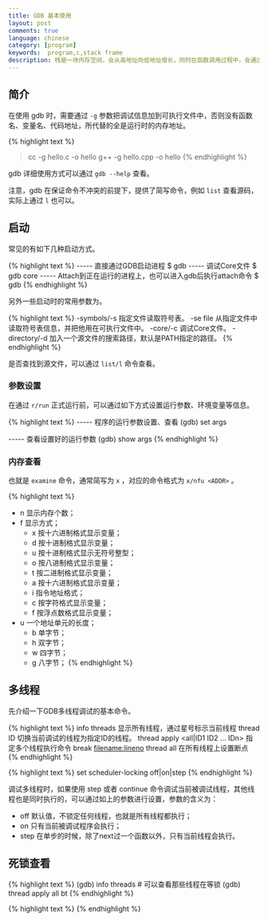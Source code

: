 ```yaml
---
title: GDB 基本使用
layout: post
comments: true
language: chinese
category: [program]
keywords:  program,c,stack frame
description: 栈是一块内存空间，会从高地址向低地址增长，同时在函数调用过程中，会通过栈寄存器来维护栈帧相关的内容。函数运行时，栈帧 (Stack Frame) 非常重要，包含了函数的局部变量以及函数调用之间的传参。
---
```



<!-- more -->

## 简介

在使用 gdb 时，需要通过 `-g` 参数把调试信息加到可执行文件中，否则没有函数名、变量名、代码地址，所代替的全是运行时的内存地址。

{% highlight text %}
> cc -g hello.c -o hello
> g++ -g hello.cpp -o hello
{% endhighlight %}

gdb 详细使用方式可以通过 `gdb --help` 查看。

注意，gdb 在保证命令不冲突的前提下，提供了简写命令，例如 `list` 查看源码，实际上通过 `l` 也可以。

## 启动

常见的有如下几种启动方式。

{% highlight text %}
----- 直接通过GDB启动进程
$ gdb <program>
----- 调试Core文件
$ gdb <program> core
----- Attach到正在运行的进程上，也可以进入gdb后执行attach命令
$ gdb <program> <PID>
{% endhighlight %}

另外一些启动时的常用参数为。

{% highlight text %}
-symbols/-s <file>
   指定文件读取符号表。
-se file
   从指定文件中读取符号表信息，并把他用在可执行文件中。
-core/-c <file>
   调试Core文件。
-directory/-d <directory>
   加入一个源文件的搜索路径，默认是PATH指定的路径。
{% endhighlight %}

是否查找到源文件，可以通过 `list/l` 命令查看。

### 参数设置

在通过 `r/run` 正式运行前，可以通过如下方式设置运行参数、环境变量等信息。

{% highlight text %}
----- 程序的运行参数设置、查看
(gdb) set args <arguments>

----- 查看设置好的运行参数
(gdb) show args
{% endhighlight %}

<!--
### 运行环境

path <dir> 可设定程序的运行路径。
show paths 查看程序的运行路径。
set environment varname [=value] 设置环境变量。如：set env USER=hchen
show environment [varname] 查看环境变量。

3、工作目录。
cd <dir> 相当于shell的cd命令。
pwd 显示当前的所在目录。
-->


### 内存查看

也就是 `examine` 命令，通常简写为 `x` ，对应的命令格式为 `x/nfu <ADDR>` 。

{% highlight text %}
* n 显示内存个数；
* f 显示方式；
  - x 按十六进制格式显示变量；
  - d 按十进制格式显示变量；
  - u 按十进制格式显示无符号整型；
  - o 按八进制格式显示变量；
  - t 按二进制格式显示变量；
  - a 按十六进制格式显示变量；
  - i 指令地址格式；
  - c 按字符格式显示变量；
  - f 按浮点数格式显示变量；
* u 一个地址单元的长度；
  - b 单字节；
  - h 双字节；
  - w 四字节；
  - g 八字节；
{% endhighlight %}

## 多线程

先介绍一下GDB多线程调试的基本命令。

{% highlight text %}
info threads                                 显示所有线程，通过星号标示当前线程
thread ID                                    切换当前调试的线程为指定ID的线程。
thread apply <all|ID1 ID2 ... IDn> <command> 指定多个线程执行命令
break <filename:lineno> thread all           在所有线程上设置断点
{% endhighlight %}


{% highlight text %}
set scheduler-locking off|on|step
{% endhighlight %}

调试多线程时，如果使用 step 或者 continue 命令调试当前被调试线程，其他线程也是同时执行的，可以通过如上的参数进行设置，参数的含义为：

* off 默认值，不锁定任何线程，也就是所有线程都执行；
* on 只有当前被调试程序会执行；
* step 在单步的时候，除了next过一个函数以外，只有当前线程会执行。

## 死锁查看

{% highlight text %}
(gdb) info threads                # 可以查看那些线程在等锁
(gdb) thread apply all bt
{% endhighlight %}












<!--
注意，大部分的函数，例如 `backtrace()` `printf()` `malloc()` 并不是信号安全的，会有概率导致死锁。

所以，一般在实践时，对一些异常场景打印栈，简单来说，就是 `So it is a calculated risk we are taking.` 。

https://software.intel.com/en-us/articles/how-memory-is-accessed


4、程序的输入输出。
info terminal 显示你程序用到的终端的模式。
使用重定向控制程序输出。如：run > outfile
tty命令可以指写输入输出的终端设备。如：tty /dev/ttyb

具体来说就是

例如一个程序名为prog 参数为 -l a -C abc
则，运行gcc/g++ -g  prog.c/cpp -o prog
就可以用gdb调试程序prog
#gdb prog
进入gdb调试界面
输入参数命令set args 后面加上程序所要用的参数，注意，不再带有程序名，直接加参数，如：
set args -l a -C abc
回车后输入
r
即可开始运

Coredump 是进程运行时在突然崩溃的那一刻的一个内存快照，包括了内存、寄存器状态、运行堆栈等信息。

在 Linux 中，可以使用 gdb、elfdump、objdump 等工具查看。

(gdb) backtrace      # bt   查看当前调用栈
(gdb) frame 1        # f 1  切换到Frame #1
(gdb) disassemble    # 该函数的反汇编
(gdb) info frame     # Frame信息
(gdb) info register  # 寄存器信息
(gdb) info args      # 入参信息
(gdb) info locals    # 本地参数信息
(gdb) info variables # 所有的全局变量

所有的Core场景
http://www.voidcn.com/article/p-cjgkidhy-xp.html

(gdb) info threads 运行的线程信息
(gdb) thread apply all bt 所有线程的栈信息


## GDB VS. Variadic

简单来说，`va_list` 是 `char *` 的同义，而 `va_start`、`va_end`、`va_arg` 是宏定义，如下是常见示例：

va_list args; /* 定义 char * 类型的变量 */

 are the macros needed.
The very first step is to create a pointer to point to the first element of the variable argument list. (va_list myListPointer;)
use va_start(myListPointer, numargs) to actually make myListPointer point to the first variable. (You need to at least step past this line in order to start inspecting memory).
The rest involves looping through and printing/calculating the values.

函数调用传递

void log_snprintf(const char *fmt, va_list ap){
	va_list args;

	va_copy(args, ap);
	vsnprintf(buffer, 10, fmt, args);
}

注意，对于 AMD64 采用另外的实现方式，其中 `va_list` 是一个大小为 1 的数组，其中的成员列表如下：

.gp_offset 第一个参数距离reg_save_area的字节数
.fp_offset
.overflow_arg_area
.reg_save_area 第一个参数的地址

那么，如果已知第一参数是 `int` 类型，那么可以通过如下方式打印其对应的值。

(gdb) p *(int *)(((char *)arglist[0].reg_save_area)+arglist[0].gp_offset)

p (((char *)arglist[0].reg_save_area)+arglist[0].gp_offset)
https://moythreads.com/wordpress/2008/05/25/a-tale-of-two-bugs/
https://sourceware.org/ml/gdb/2010-07/msg00075.html
https://www.anintegratedworld.com/how-to-view-va_list-variables-via-gdb/




### Peephole Optimization

这个是针对汇编代码的优化方式，会利用目标 CPU 的指令集特性，所进行的局部优化。

https://blog.csdn.net/liumf2005/article/details/8858102
http://blog.yajun.info/?p=7394
https://www.kancloud.cn/itfanr/i-100-gdb-tips/81888
https://www.cs.swarthmore.edu/~newhall/unixhelp/gdb_pthreads.php
https://sourceware.org/gdb/onlinedocs/gdb/Threads.html
https://ftp.gnu.org/old-gnu/Manuals/gdb/html_node/gdb_24.html
http://crossbridge.io/docs/gdb_nonstop.html
https://access.redhat.com/documentation/en-us/red_hat_enterprise_linux/6/html/developer_guide/gdbthreads




https://github.com/rouming/dla
http://cwndmiao.github.io/programming%20tools/2013/11/26/Dwarf/
https://blog.csdn.net/tenfyguo/article/details/6623967
https://blog.csdn.net/luoyuyou/article/details/73498640


(gdb) bt
#0  0x00000000004004dc in foo ()
#1  0x00000000004004f8 in handler ()
#2  <signal handler called>
#3  0x000000000040050d in main ()
(gdb) info frame 1
Stack frame at 0x7f92f50c1fc0:
 rip = 0x44442f; saved rip 0x7f92f5fbb100
 called by frame at 0x7f92f50c2cc0, caller of frame at 0x7f92f50c1fa0
 Arglist at 0x7f92f50c1f98, args:
 Locals at 0x7f92f50c1f98, Previous frame's sp is 0x7f92f50c1fc0
 Saved registers:
  rbx at 0x7f92f50c1fa0, rbp at 0x7f92f50c1fa8, r12 at 0x7f92f50c1fb0, rip at 0x7f92f50c1fb8

也就是说在该栈中，参数 `arglist` 位于 `0x7f92f50c1f98` 处，因为是 64bit 机器，那么向下查看入参 `0x7f92f50c1f90`


在POSIX标准中定义了三种线程同步机制: Mutexes(互斥量), Condition Variables(条件变量)和POSIX Semaphores(信号量)。NPTL基本上实现了POSIX，而glibc又使用NPTL作为自己的线程库。因此glibc中包含了这三种同步机制的实现(当然还包括其他的同步机制，如APUE里提到的读写锁)。


线程的类型可以在 `pthread.h` 中设置，最常见的有如下的几种。

enum lock_type {
	PTHREAD_MUTEX_TIMED_NP,      // 当一个线程加锁后，其余请求锁的线程形成等待队列，在解锁后按优先级获得锁。
	PTHREAD_MUTEX_ADAPTIVE_NP       // 动作最简单的锁类型，解锁后所有线程重新竞争。
	PTHREAD_MUTEX_RECURSIVE_NP      // 允许同一线程对同一锁成功获得多次。当然也要解锁多次。其余线程在解锁时重新竞争。
	PTHREAD_MUTEX_ERRORCHECK_NP     // 若同一线程请求同一锁，返回EDEADLK，否则与PTHREAD_MUTEX_TIMED_NP动作相同。 此处特别注意linux和windows下的errno.h中的EDEADLK对应的宏的值有差别：linux下为35，windows下36
} type;

pthread_mutexattr_t attr;
pthread_mutexattr_init(&attr); // 初始化attr为默认属性
pthread_mutexattr_settype(&attr, PTHREAD_MUTEX_TIMED_NP);

https://blog.csdn.net/jasmineal/article/details/8807635

#include <sys/time.h>
#include <linux/futex.h>

int futex(int *uaddr, int op, int val, const struct timespec *timeout, int *uaddr2, int val3);

其中比较关键的参数是前三个。

* uaddr 用户态下共享内存的地址，保存了一个对齐的整型计数器。
* op 表示操作类型，总共有 5 种，常用的有 A) FUTEX_WAIT 原子检查uaddr中计数器的值是否为val，是则让进程休眠，直到 FUTEX_WAKE或超时；B) FUTEX_WAKE 最多唤醒val个等待在uaddr上进程。

注意，不要使用 futex 系统调用来实现进程同步，futex 的同步机制和 futex 系统调用是有区别的，futex 的同步机制还包括了用户态下的操作。

pthread_mutex_lock()   nptl/pthread_mutex_lock.c
 |-__pthread_mutex_lock()
   |-LLL_MUTEX_LOCK()    最主要的实现函数，也就是lll_lock()的宏定义
     |-__lll_lock()
       |-atomic_compare_and_exchange_bool_acq()	尝试从0变为1，成功返回0，否则返回>0
	   |-__lll_lock_wait() 返回的是非0，会调用futex并将值设置为2

对于 x86_64 来说，其实现在 `x86_64/lowlevellock.S` 中实现，对于第一个没有获得锁的线程进入 `while` 循环，并将 futex 赋值成为 2，然后等待 lock 被释放后成为 0 。

这第一个waiter被唤醒，atomic_exchange_acq则会赋予futex继续是2，但是返回0跳出获取到lock。

pthread_mutex_unlock()
 |-__pthread_mutex_unlock()
   |-__pthread_mutex_unlock_usercnt()
     |-lll_unlock()   // 将futex值赋为0，并对oldval比较，如果是2，说明有waiter，则futex_wake，1则不需要
	   |-lll_futex_wake()

DWARF 是一种调试信息的保存格式，独立于体系结构和操作系统，使用 gcc 时可以简单的添加上 `-g` 选项即可，此时会增加多个 `.debug.XXX` 的段，这里记录的就是 ELF 文件的调试信息。

各个字段的具体用途可以查看 http://dwarfstd.org/doc/DWARF4.pdf

/proc/[pid]/syscall

当前进程正在执行的系统调用。

$ cat /proc/2406/syscall
202 0xab3730 0x0 0x0 0x0 0x0 0x0 0x7ffff7f6ec68 0x455bb3

其中第一个参数代表了系统调用号，上面的 `202` 表示 `sys_futex`，后面为 6 个系统调用的参数值，最后两个值依次是堆栈指针和指令计数器的值。

如果当前进程虽然阻塞，但阻塞函数并不是系统调用，则系统调用号的值为 `-1`，后面只有堆栈指针和指令计数器的值。

如果进程没有阻塞，则这个文件只有一个 running 的字符串。


实际上最终调用的函数在 `sysdeps/unix/sysv/linux/x86_64/lowlevellock.S` 中实现。

## 死锁

可以通过 `pstack <PID>` 查看对应的栈信息，一般栈的最后为 `__lll_lock_wait()` 函数。


(gdb) info thread    # 查看栈信息
  Id   Target Id         Frame
  3    Thread 0x7fbb21e56700 (LWP 46832) "thread" __lll_lock_wait () at lowlevellock.S:135
  2    Thread 0x7fbb21655700 (LWP 46833) "thread" __lll_lock_wait () at lowlevellock.S:135
* 1    Thread 0x7fbb2264b740 (LWP 46831) "thread" 0x00007fbb2222cf47 in pthread_join() at pthread_join.c:90

(gdb) thread 2       # 切换到怀疑发生死锁的线程
(gdb) bt             # 查看调用栈信息
#0  __lll_lock_wait () at ../nptl/sysdeps/unix/sysv/linux/x86_64/lowlevellock.S:135
#1  0x00007fbb2222ddcb in _L_lock_883 () from /lib64/libpthread.so.0
#2  0x00007fbb2222dc98 in __GI___pthread_mutex_lock (mutex=0x7ffed182d540) at ../nptl/pthread_mutex_lock.c:78
#3  0x00000000004007e2 in thread2 (arg=0x7ffed182d540) at thread.c:32
#4  0x00007fbb2222bdd5 in start_thread (arg=0x7fbb21655700) at pthread_create.c:307
#5  0x00007fbb21f54ead in clone () at ../sysdeps/unix/sysv/linux/x86_64/clone.S:111

(gdb) p *(pthread_mutex_t *)0x7ffed182d540  # 查看等待的线程，本线程为46833而在等待46832所持有的锁
$6 = {__data = {__lock = 2, __count = 0, __owner = 46832, ...}

(gdb) frame 3        # 也可以切换到对应的帧以方便查看两个锁
(gdb) print d->mutex1
(gdb) print d->mutex2

可见 `d->mutex1` 当前被 PID 为 `46832` 线程所持有，而 `d->mutex2` 被 PID 为 `46833` 的线程，也就是当前线程所持有。

ps -o ruser,pid,ppid,lwp,psr,%cpu,%mem,vsz,rss,lstart,etime,comm Hp 46831


https://blog.csdn.net/lixungogogo/article/details/52156547

1. 上下文切换

如果对应的进程没有发生过切换，那么就可能意味着发生了死锁。

$ grep switches /proc/<pid>/status
voluntary_ctxt_switches:	168599
nonvoluntary_ctxt_switches:	21

grep switches /proc/78000/status

2. 确认系统API

其中 `sys_futex` 的系统调用号为 202 ，可以查看进程是否阻塞到该 API 。

# sudo cat /proc/*/task/*/syscall | grep '^202'
202 0x7fffc8b336dc 0x89 0x1 0x7fffc8b33658 ...
                        ^^^ pthread_cond_wait
202 0x7fff60dd3c80 0x80 0x0 0x0 ...
                        ^^^ sem_wait
202 0x601650 0x80 0x2 0x0 0x601650 ...
                  ^^^ pthread_mutex_lock

关于当前系统支持的 API 接口，可以通过 `/usr/include/asm/unistd.h` 头文件查看。


假设已知字符串的地址为 `0x539a2f` ，然后通过 `objdump -h <BIN-FILE>` 获取到 `.rodata` 的入口地址。

 15 .fini         00000016  0000000000535788  0000000000535788  00135788  2**2
                  CONTENTS, ALLOC, LOAD, READONLY, CODE
 16 .rodata       0003a7d8  00000000005357a0  00000000005357a0  001357a0  2**5
                  CONTENTS, ALLOC, LOAD, READONLY, DATA

获取到字符串表的首地址 0x5357a0 - 0x1357a0 = 0x400000 ，对应字符串的偏移为 `0x539a2f - 0x400000 = 0x139A2F`
-->

{% highlight text %}
{% endhighlight %}
